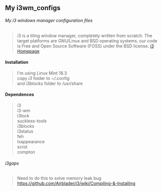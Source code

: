 ## __My i3wm_configs__

###### My i3 windows manager configuration files
> i3 is a tiling window manager, completely written from scratch. The target platforms are GNU/Linux and BSD operating systems, our code is Free and Open Source Software (FOSS) under the BSD license. [i3 Homepage](https://i3wm.org/ "i3 Homepage")

#### Installation

> I'm using Linux Mint 18.3 <br />
copy *i3* folder to ~/.config <br />
and *i3blocks* folder to /usr/share <br />

#### Dependences
> i3 <br />
i3-wm <br />
i3lock <br />
suckless-tools <br />
i3blocks <br />
i3status <br />
feh <br />
lxappearance <br />
scrot <br />
compton <br />

###### i3gaps <br />
>Need to do this to solve memory leak bug <br>
https://github.com/Airblader/i3/wiki/Compiling-&-Installing <br>
